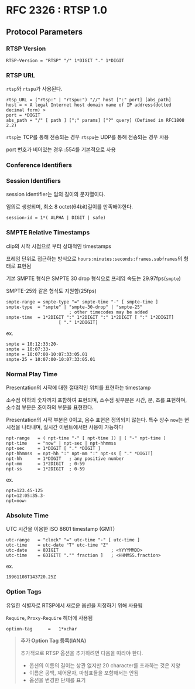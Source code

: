 # RFC 2326 : RTSP 1.0

## Protocol Parameters

### RTSP Version

```
RTSP-Version = "RTSP" "/" 1*DIGIT "." 1*DIGIT
```

### RTSP URL

`rtsp`와 `rtspu`가 사용된다.

```
rtsp_URL = ("rtsp:" | "rtspu:") "//" host [":" port] [abs_path]
host = < A legal Internet host domain name of IP address(dotted decimal form) >
port = *DIGIT
abs_path = "/" [ path ] [";" params] ["?" query] (Defined in RFC1808 2.2)
```

`rtsp`는 TCP를 통해 전송되는 경우 `rtspu`는 UDP를 통해 전송되는 경우 사용

port 번호가 비어있는 경우 :554를 기본적으로 사용

### Conference Identifiers



### Session Identifiers

session identifier는 임의 길이의 문자열이다.

임의로 생성되며, 최소 8 octet(64bit)길이를 만족해야한다.

```
session-id = 1*( ALPHA | DIGIT | safe)
```

### SMPTE Relative Timestamps

clip의 시작 시점으로 부터 상대적인 timestamps

프레임 단위로 접근하는 방식으로 `hours:minutes:seconds:frames.subframes`의 형태로 표현됨

기본 SMPTE 형식은 SMPTE 30 drop 형식으로 프레임 속도는 29.97fps(`smpte`)

SMPTE-25와 같은 형식도 지원함(25fps)

``` 
smpte-range = smpte-type "=" smpte-time "-" [ smpte-time ]
smpte-type 	= "smpte" | "smpte-30-drop" | "smpte-25"
						; other timecodes may be added
smpte-time 	= 1*2DIGIT ":" 1*2DIGIT ":" 1*2DIGIT [ ":" 1*2DIGIT]
					[ "." 1*2DIGIT]
```

ex.

```
smpte = 10:12:33:20-
smpte = 10:07:33-
smpte = 10:07:00-10:07:33:05.01
smpte-25 = 10:07:00-10:07:33:05.01
```

### Normal Play Time

Presentation의 시작에 대한 절대적인 위치를 표현하는 timestamp

소수점 이하의 숫자까지 포함하여 표현되며, 소수점 윗부분은 시간, 분, 초를 표현하며, 소수점 부분은 초이하의 부분을 표현한다.

Presentation의 시작 부분은 0이고, 음수 표현은 정의되지 않는다. 특수 상수 `now`는 현 시점을 나타내며, 실시간 이벤트에서만 사용이 가능하다

```
npt-range 	= ( npt-time "-" [ npt-time ]) | ( "-" npt-time )
npt-time	= "now" | npt-sec | npt-hhmmss
npt-sec		= 1*DIGIT [ "." *DIGIT ]
npt-hhmmss	= npt-hh ":" npt-mm ":" npt-ss [ "." *DIGIT]
npt-hh		= 1*DIGIT	; any positive number
npt-mm		= 1*2DIGIT	; 0-59
npt-ss		= 1*2DIGIT	; 0-59
```

ex.

```
npt=123.45-125
npt=12:05:35.3-
npt=now-
```

### Absolute Time

UTC 시간을 이용한 ISO 8601 timestamp (GMT)

```
utc-range	= "clock" "=" utc-time "-" [ utc-time ]
utc-time	= utc-date "T" utc-time "Z"
utc-date	= 8DIGIT					; <YYYYMMDD>
utc-time	= 6DIGIT[ "."" fraction ]	; <HHMMSS.fraction>
```

ex.

```
19961108T143720.25Z
```

### Option Tags

유일한 식별자로 RTSP에서 새로운 옵션을 지정하기 위해 사용됨

`Require`, `Proxy-Require` 헤더에 사용됨

```
option-tag		=	1*xchar
```

> <strong>추가 Option Tag 등록(IANA)</strong>
>
> 추가적으로 RTSP 옵션을 추가하려면 다음을 따라야 한다.
>
> - 옵션의 이름의 길이는 상관 없지만 20 character를 초과하는 것은 지양
> - 이름은 공백, 제어문자, 마침표들을 포함해서는 안됨
> - 옵션을 변경한 단체를 표기

